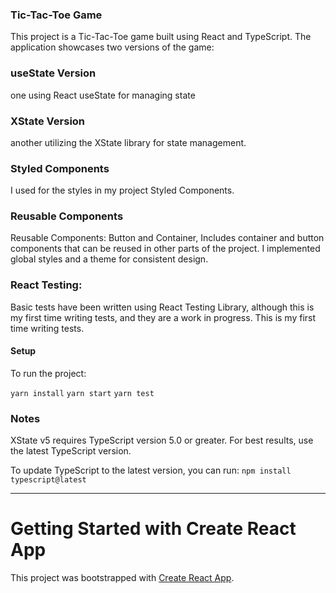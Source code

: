 ### Tic-Tac-Toe Game
This project is a Tic-Tac-Toe game built using React and TypeScript.
The application showcases two versions of the game:

### useState Version
one using React useState for managing state  

### XState Version
another utilizing the XState library for state management.

### Styled Components
I used for the styles in my project Styled Components.

### Reusable Components
Reusable Components: Button and Container,
Includes container and button components that can be reused in other parts of the project.
I implemented global styles and a theme for consistent design.

### React Testing:
Basic tests have been written using React Testing Library, 
although this is my first time writing tests, and they are a work in progress.
This is my first time writing tests.


#### **Setup**
To run the project:

`yarn install`
`yarn start`
`yarn test`


### Notes
XState v5 requires TypeScript version 5.0 or greater. 
For best results, use the latest TypeScript version.

To update TypeScript to the latest version, you can run:
`npm install typescript@latest`


____________________________________________________________________________________________________________________________________________________

# Getting Started with Create React App
This project was bootstrapped with [Create React App](https://github.com/facebook/create-react-app).